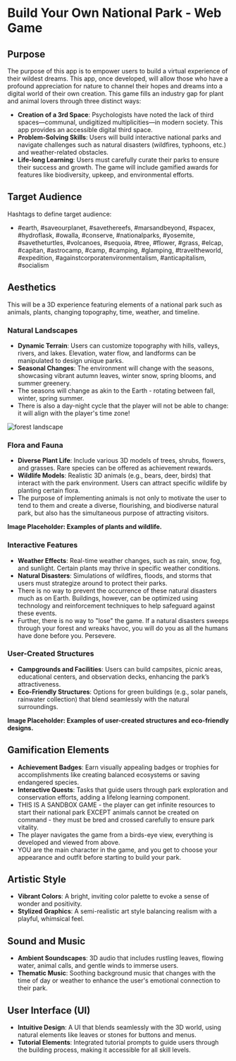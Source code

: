 # Build Your Own National Park - Web Game

## Purpose

The purpose of this app is to empower users to build a virtual experience of their wildest dreams. This app, once developed, will allow those who have a profound appreciation for nature to channel their hopes and dreams into a digital world of their own creation. This game fills an industry gap for plant and animal lovers through three distinct ways:

- **Creation of a 3rd Space**: Psychologists have noted the lack of third spaces—communal, undigitized multiplicities—in modern society. This app provides an accessible digital third space.
- **Problem-Solving Skills**: Users will build interactive national parks and navigate challenges such as natural disasters (wildfires, typhoons, etc.) and weather-related obstacles.
- **Life-long Learning**: Users must carefully curate their parks to ensure their success and growth. The game will include gamified awards for features like biodiversity, upkeep, and environmental efforts.

## Target Audience

Hashtags to define target audience:

- #earth, #saveourplanet, #savethereefs, #marsandbeyond, #spacex, #hydroflask, #owalla, #conserve, #nationalparks, #yosemite, #savetheturtles, #volcanoes, #sequoia, #tree, #flower, #grass, #elcap, #capitan, #astrocamp, #camp, #camping, #glamping, #traveltheworld, #expedition, #againstcorporatenvironmentalism, #anticapitalism, #socialism

## Aesthetics

This will be a 3D experience featuring elements of a national park such as animals, plants, changing topography, time, weather, and timeline.

### Natural Landscapes

- **Dynamic Terrain**: Users can customize topography with hills, valleys, rivers, and lakes. Elevation, water flow, and landforms can be manipulated to design unique parks.
- **Seasonal Changes**: The environment will change with the seasons, showcasing vibrant autumn leaves, winter snow, spring blooms, and summer greenery.
- The seasons will change as akin to the Earth - rotating between fall, winter, spring summer.
- There is also a day-night cycle that the player will not be able to change: it will align with the player's time zone!

![forest landscape](output-2.jpg)

### Flora and Fauna

- **Diverse Plant Life**: Include various 3D models of trees, shrubs, flowers, and grasses. Rare species can be offered as achievement rewards.
- **Wildlife Models**: Realistic 3D animals (e.g., bears, deer, birds) that interact with the park environment. Users can attract specific wildlife by planting certain flora.
- The purpose of implementing animals is not only to motivate the user to tend to them and create a diverse, flourishing, and biodiverse natural park, but also has the simultaneous purpose of attracting visitors.

**Image Placeholder: Examples of plants and wildlife.**

### Interactive Features

- **Weather Effects**: Real-time weather changes, such as rain, snow, fog, and sunlight. Certain plants may thrive in specific weather conditions.
- **Natural Disasters**: Simulations of wildfires, floods, and storms that users must strategize around to protect their parks.
- There is no way to prevent the occurrence of these natural disasters much as on Earth. Buildings, however, can be optimized using technology and reinforcement techniques to help safeguard against these events.
- Further, there is no way to "lose" the game. If a natural disasters sweeps through your forest and wreaks havoc, you will do you as all the humans have done before you. Persevere.

### User-Created Structures

- **Campgrounds and Facilities**: Users can build campsites, picnic areas, educational centers, and observation decks, enhancing the park’s attractiveness.
- **Eco-Friendly Structures**: Options for green buildings (e.g., solar panels, rainwater collection) that blend seamlessly with the natural surroundings.

**Image Placeholder: Examples of user-created structures and eco-friendly designs.**

## Gamification Elements

- **Achievement Badges**: Earn visually appealing badges or trophies for accomplishments like creating balanced ecosystems or saving endangered species.
- **Interactive Quests**: Tasks that guide users through park exploration and conservation efforts, adding a lifelong learning component.
- THIS IS A SANDBOX GAME - the player can get infinite resources to start their national park EXCEPT animals cannot be created on command - they must be bred and crossed carefully to ensure park vitality.
- The player navigates the game from a birds-eye view, everything is developed and viewed from above.
- YOU are the main character in the game, and you get to choose your appearance and outfit before starting to build your park.

## Artistic Style

- **Vibrant Colors**: A bright, inviting color palette to evoke a sense of wonder and positivity.
- **Stylized Graphics**: A semi-realistic art style balancing realism with a playful, whimsical feel.

## Sound and Music

- **Ambient Soundscapes**: 3D audio that includes rustling leaves, flowing water, animal calls, and gentle winds to immerse users.
- **Thematic Music**: Soothing background music that changes with the time of day or weather to enhance the user's emotional connection to their park.

## User Interface (UI)

- **Intuitive Design**: A UI that blends seamlessly with the 3D world, using natural elements like leaves or stones for buttons and menus.
- **Tutorial Elements**: Integrated tutorial prompts to guide users through the building process, making it accessible for all skill levels.
